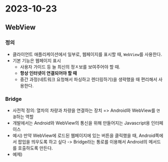 # 2023-10-23

## WebView

### 정의
- 클라이언트 애플리케이션에서 일부로, 웹페이지를 표시할 때, `WebView`를 사용한다.
- 기본 기능은 웹페이지 표시
  - 사용자 가이드 등 늘 최신의 정ㅈ보를 보여주어야 할 때.
  - **항상 인터넷이 연결되어야 할 때** 
  - 중간 과정(네트워크 요청해서 파싱하고 렌더링하기)을 생략했을 때 편리해서 사용한다.

### Bridge
- 사전적 정의: 열차의 차량과 차량을 연결하는 장치 => Android와 WebView를 `연결`하는 역할
- 개발에서는 Android와 WebView의 통신을 위해 만들어지는 Javascript용 인터페이스
- 예시) 만약 WebView에 로드된 웹페이지에 있는 버튼을 클릭했을 때, Android쪽에서 팝업을 띄우도록 하고 싶다
  -> Bridge라는 통로를 이용해서 Android의 메서드를 호출하도록 만든다.
- 예제)
  
